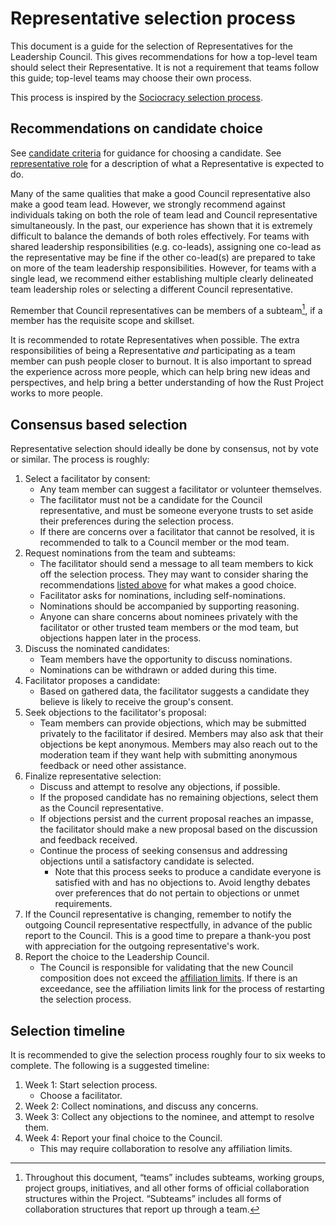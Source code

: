 # Representative selection process

This document is a guide for the selection of Representatives for the Leadership Council. This gives recommendations for how a top-level team should select their Representative. It is not a requirement that teams follow this guide; top-level teams may choose their own process.

This process is inspired by the [Sociocracy selection process](https://www.sociocracyforall.org/selection-process/).

## Recommendations on candidate choice

See [candidate criteria] for guidance for choosing a candidate. See [representative role] for a description of what a Representative is expected to do.

Many of the same qualities that make a good Council representative also make a good team lead. However, we strongly recommend against individuals taking on both the role of team lead and Council representative simultaneously. In the past, our experience has shown that it is extremely difficult to balance the demands of both roles effectively. For teams with shared leadership responsibilities (e.g. co-leads), assigning one co-lead as the representative may be fine if the other co-lead(s) are prepared to take on more of the team leadership responsibilities. However, for teams with a single lead, we recommend either establishing multiple clearly delineated team leadership roles or selecting a different Council representative.

Remember that Council representatives can be members of a subteam[^subteam], if a member has the requisite scope and skillset.

It is recommended to rotate Representatives when possible. The extra responsibilities of being a Representative *and* participating as a team member can push people closer to burnout. It is also important to spread the experience across more people, which can help bring new ideas and perspectives, and help bring a better understanding of how the Rust Project works to more people.

[candidate criteria]: https://forge.rust-lang.org/governance/council.html#candidate-criteria
[representative role]: https://github.com/rust-lang/leadership-council/blob/676d7f18723fead5994019dd15bea5fb5c4062e0/roles/council-representative.md

## Consensus based selection

Representative selection should ideally be done by consensus, not by vote or similar. The process is roughly:

1. Select a facilitator by consent:
    - Any team member can suggest a facilitator or volunteer themselves.
    - The facilitator must not be a candidate for the Council representative, and must be someone everyone trusts to set aside their preferences during the selection process.
    - If there are concerns over a facilitator that cannot be resolved, it is recommended to talk to a Council member or the mod team.
2. Request nominations from the team and subteams:
    - The facilitator should send a message to all team members to kick off the selection process. They may want to consider sharing the recommendations [listed above](#recommendations-on-candidate-choice) for what makes a good choice.
    - Facilitator asks for nominations, including self-nominations.
    - Nominations should be accompanied by supporting reasoning.
    - Anyone can share concerns about nominees privately with the facilitator or other trusted team members or the mod team, but objections happen later in the process.
3. Discuss the nominated candidates:
    - Team members have the opportunity to discuss nominations.
    - Nominations can be withdrawn or added during this time.
4. Facilitator proposes a candidate:
    - Based on gathered data, the facilitator suggests a candidate they believe is likely to receive the group's consent.
5. Seek objections to the facilitator's proposal:
    - Team members can provide objections, which may be submitted privately to the facilitator if desired. Members may also ask that their objections be kept anonymous. Members may also reach out to the moderation team if they want help with submitting anonymous feedback or need other assistance.
6. Finalize representative selection:
    - Discuss and attempt to resolve any objections, if possible.
    - If the proposed candidate has no remaining objections, select them as the Council representative.
    - If objections persist and the current proposal reaches an impasse, the facilitator should make a new proposal based on the discussion and feedback received.
    - Continue the process of seeking consensus and addressing objections until a satisfactory candidate is selected.
        - Note that this process seeks to produce a candidate everyone is satisfied with and has no objections to. Avoid lengthy debates over preferences that do not pertain to objections or unmet requirements.
7. If the Council representative is changing, remember to notify the outgoing Council representative respectfully, in advance of the public report to the Council. This is a good time to prepare a thank-you post with appreciation for the outgoing representative's work.
8. Report the choice to the Leadership Council.
    - The Council is responsible for validating that the new Council composition does not exceed the [affiliation limits]. If there is an exceedance, see the affiliation limits link for the process of restarting the selection process.

[affiliation limits]: https://forge.rust-lang.org/governance/council.html#limits-on-representatives-from-a-single-companyentity

## Selection timeline

It is recommended to give the selection process roughly four to six weeks to complete. The following is a suggested timeline:

1. Week 1: Start selection process.
    - Choose a facilitator.
2. Week 2: Collect nominations, and discuss any concerns.
3. Week 3: Collect any objections to the nominee, and attempt to resolve them.
4. Week 4: Report your final choice to the Council.
    - This may require collaboration to resolve any affiliation limits.

[^subteam]: Throughout this document, “teams” includes subteams, working groups, project groups, initiatives, and all other forms of official collaboration structures within the Project. “Subteams” includes all forms of collaboration structures that report up through a team.
